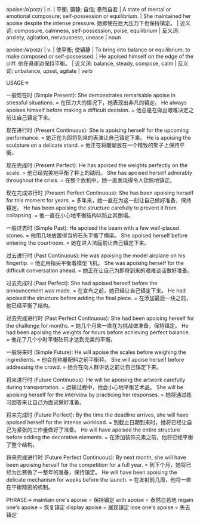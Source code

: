 apoise:/əˈpɔɪz/ | n. | 平衡; 镇静; 自信; 泰然自若 | A state of mental or emotional composure; self-possession or equilibrium.  | She maintained her apoise despite the intense pressure. 她即使在巨大压力下也保持镇定。 |  近义词: composure, calmness, self-possession, poise, equilibrium | 反义词: anxiety, agitation, nervousness, unease | noun

apoise:/əˈpɔɪz/ | v. | 使平衡; 使镇静 | To bring into balance or equilibrium; to make composed or self-possessed.  |  He apoised himself on the edge of the cliff. 他在悬崖边保持平衡。 | 近义词: balance, steady, compose, calm | 反义词: unbalance, upset, agitate | verb


USAGE->

一般现在时 (Simple Present):
She demonstrates remarkable apoise in stressful situations. = 在压力大的情况下，她表现出非凡的镇定。
He always apoises himself before making a difficult decision. = 他总是在做出艰难决定之前让自己镇定下来。

现在进行时 (Present Continuous):
She is apoising herself for the upcoming performance. = 她正在为即将到来的表演让自己镇定下来。
He is apoising the sculpture on a delicate stand. = 他正在将雕塑放在一个精致的架子上保持平衡。

现在完成时 (Present Perfect):
He has apoised the weights perfectly on the scale. = 他已经完美地平衡了秤上的砝码。
She has apoised herself admirably throughout the crisis. = 在整个危机中，她一直表现得令人钦佩地镇定。

现在完成进行时 (Present Perfect Continuous):
She has been apoising herself for this moment for years. = 多年来，她一直在为这一刻让自己做好准备，保持镇定。
He has been apoising the structure carefully to prevent it from collapsing. = 他一直在小心地平衡结构以防止其倒塌。

一般过去时 (Simple Past):
He apoised the beam with a few well-placed stones. = 他用几块放置得当的石头平衡了横梁。
She apoised herself before entering the courtroom. = 她在进入法庭前让自己镇定下来。

过去进行时 (Past Continuous):
He was apoising the model airplane on his fingertip. = 他正用指尖平衡着模型飞机。
She was apoising herself for the difficult conversation ahead. = 她正在让自己为即将到来的艰难谈话做好准备。

过去完成时 (Past Perfect):
She had apoised herself before the announcement was made. = 在宣布之前，她已经让自己镇定下来。
He had apoised the structure before adding the final piece. = 在添加最后一块之前，他已经平衡了结构。

过去完成进行时 (Past Perfect Continuous):
She had been apoising herself for the challenge for months. = 她几个月来一直在为挑战做准备，保持镇定。
He had been apoising the weights for hours before achieving perfect balance. = 他花了几个小时平衡砝码才达到完美的平衡。

一般将来时 (Simple Future):
He will apoise the scales before weighing the ingredients. = 他会在称量配料之前平衡秤。
She will apoise herself before addressing the crowd. = 她会在向人群讲话之前让自己镇定下来。

将来进行时 (Future Continuous):
He will be apoising the artwork carefully during transportation. = 运输过程中，他会小心地平衡艺术品。
She will be apoising herself for the interview by practicing her responses. = 她将通过练习回答来让自己为面试做好准备。

将来完成时 (Future Perfect):
By the time the deadline arrives, she will have apoised herself for the intense workload. = 到截止日期到来时，她将已经让自己为紧张的工作量做好了准备。
He will have apoised the entire structure before adding the decorative elements. = 在添加装饰元素之前，他将已经平衡了整个结构。

将来完成进行时 (Future Perfect Continuous):
By next month, she will have been apoising herself for the competition for a full year. = 到下个月，她将已经为比赛做了一整年的准备，保持镇定。
He will have been apoising the delicate mechanism for weeks before the launch. = 在发射前几周，他将一直在平衡精密的机制。


PHRASE->
maintain one's apoise = 保持镇定
with apoise = 泰然自若地
regain one's apoise = 恢复镇定
display apoise = 展现镇定
lose one's apoise = 失去镇定

